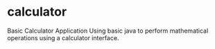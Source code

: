 # calculator
Basic Calculator Application
Using basic java to perform mathematical operations using a calculator interface.
